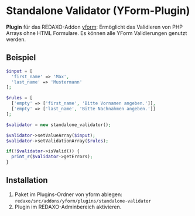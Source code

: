# Standalone Validator (YForm-Plugin)

__Plugin__ für das REDAXO-Addon [yform](https://github.com/yakamara/redaxo_yform): Ermöglicht das Validieren von PHP Arrays ohne HTML Formulare. Es können alle YForm Validierungen genutzt werden.

## Beispiel
```php
$input = [
  'first_name' => 'Max',
  'last_name' => 'Mustermann'
];

$rules = [
  ['empty' => ['first_name', 'Bitte Vornamen angeben.']],
  ['empty' => ['last_name', 'Bitte Nachnahmen angeben.']]
];

$validator = new standalone_validator();

$validator->setValueArray($input);
$validator->setValidationArray($rules);

if(!$validator->isValid()) {
  print_r($validator->getErrors);
}

```

## Installation

1. Paket im Plugins-Ordner von yform ablegen: `redaxo/src/addons/yform/plugins/standalone-validator`  
2. Plugin im REDAXO-Adminbereich aktivieren.
